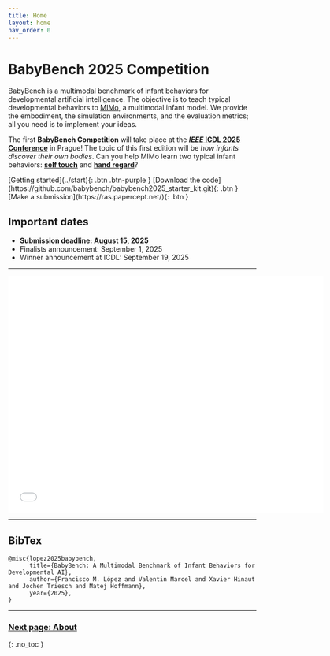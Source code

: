 ```yaml
---
title: Home
layout: home
nav_order: 0
---
```


# BabyBench 2025 Competition

BabyBench is a multimodal benchmark of infant behaviors for developmental artificial intelligence. The objective is to teach typical developmental behaviors to [MIMo](https://github.com/trieschlab/MIMo), a multimodal infant model. We provide the embodiment, the simulation environments, and the evaluation metrics; all you need is to implement your ideas.

The first **BabyBench Competition** will take place at the [***IEEE* ICDL 2025 Conference**](https://icdl2025.fel.cvut.cz/) in Prague! The topic of this first edition will be *how infants discover their own bodies*. Can you help MIMo learn two typical infant behaviors: [**self touch**](../about/#self-touch) and [**hand regard**](../about/#hand-regard)? 

<span>
[Getting started](../start){: .btn .btn-purple } 
[Download the code](https://github.com/babybench/babybench2025_starter_kit.git){: .btn }
[Make a submission](https://ras.papercept.net/){: .btn }
</span>

## Important dates

- **Submission deadline: August 15, 2025**
- Finalists announcement: September 1, 2025
- Winner announcement at ICDL: September 19, 2025

---

<iframe width="640" height="480" src="static/videos/selftouch.mp4" frameborder="0" allowfullscreen></iframe>

---

## BibTex

```
@misc{lopez2025babybench,
      title={BabyBench: A Multimodal Benchmark of Infant Behaviors for Developmental AI},
      author={Francisco M. López and Valentin Marcel and Xavier Hinaut and Jochen Triesch and Matej Hoffmann},
      year={2025},
}
```

---

### [Next page: About](../about)
{: .no_toc }